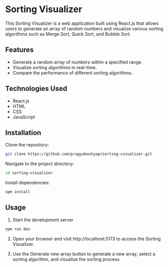 # Sorting Visualizer

This Sorting Visualizer is a web application built using React.js that allows users to generate an array of random numbers and visualize various sorting algorithms such as Merge Sort, Quick Sort, and Bubble Sort.

## Features

- Generate a random array of numbers within a specified range.
- Visualize sorting algorithms in real-time.
- Compare the performance of different sorting algorithms.

## Technologies Used

- React.js
- HTML
- CSS
- JavaScript

## Installation

Clone the repository:

```bash
git clone https://github.com/pragyakashyap/sorting-visualizer.git
```

Navigate to the project directory:
```bash
cd sorting-visualizer
```

Install dependencies:
```bash
npm install
```

## Usage

1. Start the development server
```bash
npm run dev
```

2. Open your browser and visit http://localhost:5173 to access the Sorting Visualizer.

3. Use the Generate new array button to generate a new array, select a sorting algorithm, and visualize the sorting process.


